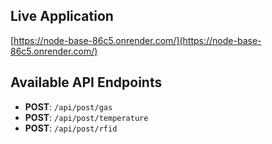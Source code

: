 
## Live Application

[https://node-base-86c5.onrender.com/](https://node-base-86c5.onrender.com/)

## Available API Endpoints

- **POST**: `/api/post/gas`
- **POST**: `/api/post/temperature`
- **POST**: `/api/post/rfid`
